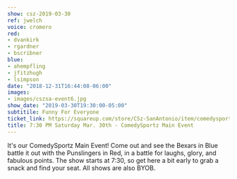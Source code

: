```yaml
---
show: csz-2019-03-30
ref: jwelch
voice: cromero
red:
- dvankirk
- rgardner
- bscribner
blue:
- ahempfling
- jfitzhugh
- lsimpson
date: "2018-12-31T16:44:08-06:00"
images:
- images/cszsa-event6.jpg
show_date: "2019-03-30T19:30:00-05:00"
subtitile: Funny For Everyone
ticket_link: https://squareup.com/store/CSz-SanAntonio/item/comedysportz-saturday-night-27
title: 7:30 PM Saturday Mar. 30th - ComedySportz Main Event
---
```


It's our ComedySportz Main Event! Come out and see the Bexars in Blue battle it out with the Punslingers in Red, in a battle for laughs, glory, and fabulous points. The show starts at 7:30, so get here a bit early to grab a snack and find your seat. All shows are also BYOB.
